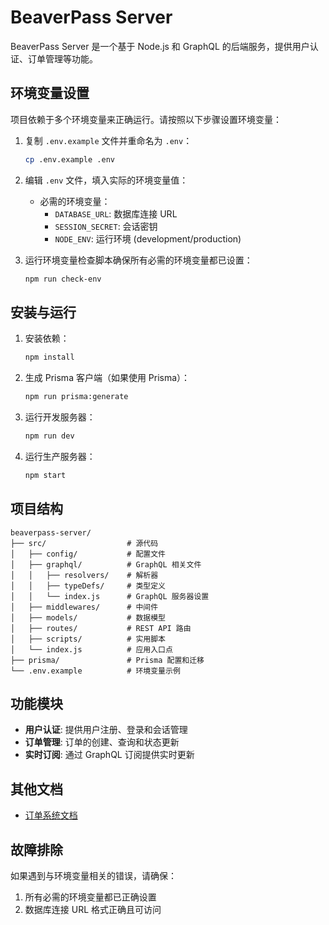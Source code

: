 # BeaverPass Server

BeaverPass Server 是一个基于 Node.js 和 GraphQL 的后端服务，提供用户认证、订单管理等功能。

## 环境变量设置

项目依赖于多个环境变量来正确运行。请按照以下步骤设置环境变量：

1. 复制 `.env.example` 文件并重命名为 `.env`：
   ```bash
   cp .env.example .env
   ```

2. 编辑 `.env` 文件，填入实际的环境变量值：
   - 必需的环境变量：
     - `DATABASE_URL`: 数据库连接 URL
     - `SESSION_SECRET`: 会话密钥
     - `NODE_ENV`: 运行环境 (development/production)

3. 运行环境变量检查脚本确保所有必需的环境变量都已设置：
   ```bash
   npm run check-env
   ```

## 安装与运行

1. 安装依赖：
   ```bash
   npm install
   ```

2. 生成 Prisma 客户端（如果使用 Prisma）：
   ```bash
   npm run prisma:generate
   ```

3. 运行开发服务器：
   ```bash
   npm run dev
   ```

4. 运行生产服务器：
   ```bash
   npm start
   ```

## 项目结构

```
beaverpass-server/
├── src/                  # 源代码
│   ├── config/           # 配置文件
│   ├── graphql/          # GraphQL 相关文件
│   │   ├── resolvers/    # 解析器
│   │   ├── typeDefs/     # 类型定义
│   │   └── index.js      # GraphQL 服务器设置
│   ├── middlewares/      # 中间件
│   ├── models/           # 数据模型
│   ├── routes/           # REST API 路由
│   ├── scripts/          # 实用脚本
│   └── index.js          # 应用入口点
├── prisma/               # Prisma 配置和迁移
└── .env.example          # 环境变量示例
```

## 功能模块

- **用户认证**: 提供用户注册、登录和会话管理
- **订单管理**: 订单的创建、查询和状态更新
- **实时订阅**: 通过 GraphQL 订阅提供实时更新

## 其他文档

- [订单系统文档](./README-orders.md)

## 故障排除

如果遇到与环境变量相关的错误，请确保：

1. 所有必需的环境变量都已正确设置
2. 数据库连接 URL 格式正确且可访问 